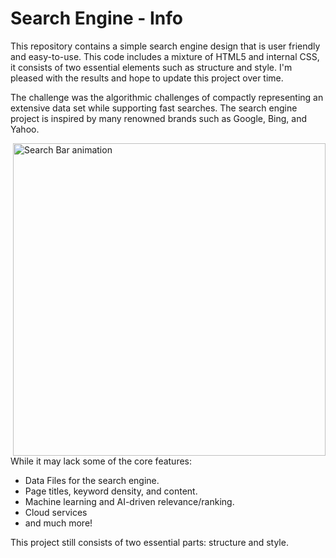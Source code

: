 # Search Engine - Info
This repository contains a simple search engine design that is user friendly and easy-to-use. This code includes a mixture of HTML5 and internal CSS, it consists of two essential elements such as structure and style. I'm pleased with the results and hope to update this project over time.


The challenge was the algorithmic challenges of compactly representing an extensive data set while supporting fast searches. The search engine project is inspired by many renowned brands such as Google, Bing, and Yahoo.

<img src="https://i.pinimg.com/originals/4b/54/c3/4b54c302d999845551baa77c995f5bbb.gif" alt="Search Bar animation" style="width:500px;height:500px;" align='right'>

<p>While it may lack some of the core features:</p>
<ul>
  <li>Data Files for the search engine.</li>
  <li>Page titles, keyword density, and content.</li>
  <li>Machine learning and AI-driven relevance/ranking.</li>
  <li>Cloud services</li>
  <li>and much more!</li>
</ul>

This project still consists of two essential parts: structure and style.
